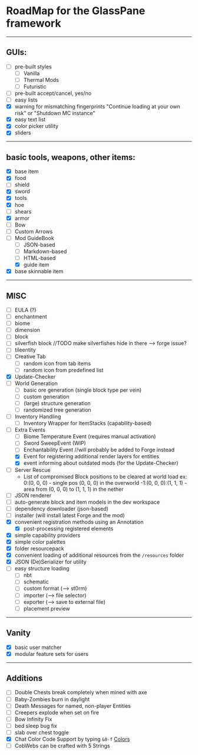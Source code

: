 # RoadMap for the GlassPane framework

---
## GUIs:
- [ ] pre-built styles
    - [ ] Vanilla
    - [ ] Thermal Mods
    - [ ] Futuristic
- [ ] pre-built accept/cancel, yes/no
- [ ] easy lists
- [x] warning for mismatching fingerprints "Continue loading at your own risk" or "Shutdown MC instance"
- [x] easy text list
- [x] color picker utility
- [x] sliders

---
## basic tools, weapons, other items:
- [x] base item
- [x] food
- [ ] shield
- [x] sword
- [x] tools
- [x] hoe
- [ ] shears
- [x] armor
- [ ] Bow
- [ ] Custom Arrows
- [ ] Mod GuideBook
    - [ ] JSON-based
    - [ ] Markdown-based
    - [ ] HTML-based
    - [x] guide item
- [x] base skinnable item

---
## MISC
- [ ] EULA (?)
- [ ] enchantment
- [ ] biome
- [ ] dimension
- [ ] block
- [ ] silverfish block //TODO make silverfishes hide in there --> forge issue?
- [ ] tileentity
- [ ] Creative Tab
    - [ ] random icon from tab items
    - [ ] random icon from predefined list
- [x] Update-Checker
- [ ] World Generation
    - [ ] basic ore generation (single block type per vein)
    - [ ] custom generation
    - [ ] (large) structure generation
    - [ ] randomized tree generation
- [ ] Inventory Handling
    - [ ] Inventory Wrapper for ItemStacks (capability-based)   
- [ ] Extra Events
    - [ ] Biome Temperature Event (requires manual activation)
    - [ ] Sword SweepEvent (WIP)
    - [ ] Enchantability Event //will probably be added to Forge instead
    - [x] Event for registering additional render layers for entities
    - [x] event informing about outdated mods (for the Update-Checker)
- [ ] Server Rescue
    - List of compromised Block positions to be cleared at world load
        ex:
        0:(0, 0, 0)           - single pos (0, 0, 0) in the overworld
        -1:(0, 0, 0):(1, 1, 1) - area from (0, 0, 0) to (1, 1, 1) in the nether
- [ ] JSON renderer
- [ ] auto-generate block and item models in the dev workspace
- [ ] dependency downloader (json-based)
- [ ] installer (will install latest Forge and the mod)
- [x] convenient registration methods using an Annotation
    - [x] post-processing registered elements
- [x] simple capability providers
- [x] simple color palettes
- [x] folder resourcepack
- [x] convenient loading of additional resources from the `/resources` folder
- [x] JSON (De)Serializer for utility
- [ ] easy structure loading
    - [ ] nbt
    - [ ] schematic
    - [ ] custom format (--> st0rm)
    - [ ] importer (--> file selector)
    - [ ] exporter (--> save to external file)
    - [ ] placement preview

---
## Vanity
- [x] basic user matcher
- [x] modular feature sets for users

---
## Additions
- [ ] Double Chests break completely when mined with axe
- [ ] Baby-Zombies burn in daylight
- [ ] Death Messages for named, non-player Entities
- [ ] Creepers explode when set on fire
- [ ] Bow Infinity Fix
- [ ] bed sleep bug fix
- [ ] slab over chest toggle
- [x] Chat Color Code Support by typing `&0-f` [Colors](https://minecraft.gamepedia.com/Formatting_codes "Formatting Codes - Minecraft Wiki")
- [ ] CobWebs can be crafted with 5 Strings
